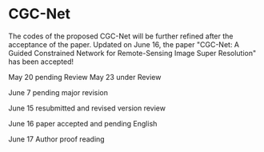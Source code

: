 # CGC-Net
The codes of the proposed CGC-Net will be further refined after the acceptance of the paper. 
Updated on June 16, the paper "CGC-Net: A Guided Constrained Network for Remote-Sensing Image Super Resolution" has been accepted!

May 20 pending Review
May 23 under Review

June 7 pending major revision

June 15 resubmitted and revised version review

June 16 paper accepted and pending English

June 17 Author proof reading
